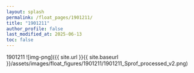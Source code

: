 ```yaml
---
layout: splash
permalink: /float_pages/1901211/
title: "1901211"
author_profile: false
last_modified_at: 2025-06-13
toc: false
---
```

 
1901211
![img-png]({{ site.url }}{{ site.baseurl }}/assets/images/float_figures/1901211/1901211_Sprof_processed_v2.png)